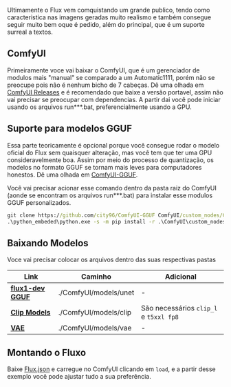 Ultimamente o Flux vem comquistando um grande publico, tendo como caracteristica nas imagens geradas muito realismo e também consegue seguir muito bem oque é pedido, além do principal, que é um suporte surreal a textos.

## ComfyUI

Primeiramente voce vai baixar o ComfyUI, que é um gerenciador de modulos mais "manual" se comparado a um Automatic1111, porém não se preocupe pois não é nenhum bicho de 7 cabeças. 
Dê uma olhada em [ComfyUI Releases](https://github.com/comfyanonymous/ComfyUI/releases/tag/v0.2.2) e é recomendado que baixe a versão portavel, assim não vai precisar se preocupar com dependencias. A partir dai você pode iniciar usando os arquivos run***.bat, preferencialmente usando a GPU.
## Suporte para modelos GGUF

Essa parte teoricamente é opcional porque você consegue rodar o modelo oficial do Flux sem quaisquer alteração, mas você tem que ter uma GPU consideravelmente boa. Assim por meio do processo de quantização, os modelos no formato GGUF se tornam mais leves para computadores honestos. Dê uma olhada em [ComfyUI-GGUF](https://github.com/city96/ComfyUI-GGUF).

Você vai precisar acionar esse comando dentro da pasta raiz do ComfyUI (aonde se encontram os arquivos run***.bat) para instalar esse modulos GGUF personalizados. 

```cmd
git clone https://github.com/city96/ComfyUI-GGUF ComfyUI/custom_nodes/ComfyUI-GGUF 
.\python_embeded\python.exe -s -m pip install -r .\ComfyUI\custom_nodes\ComfyUI-GGUF\requirements.txt
```

## Baixando Modelos

Voce vai precisar colocar os arquivos dentro das suas respectivas pastas

|Link |Caminho           |Adicional|
|-----|------|------|
|[**flux1-dev GGUF**](https://huggingface.co/city96/FLUX.1-dev-gguf)                         |  ./ComfyUI/models/unet | - |
|[**Clip Models**](https://huggingface.co/comfyanonymous/flux_text_encoders/tree/main)       |  ./ComfyUI/models/clip | São necessários `clip_l` e `t5xxl fp8`|
|[**VAE**](https://huggingface.co/black-forest-labs/FLUX.1-schnell/blob/main/ae.safetensors) |  ./ComfyUI/models/vae  | - |

## Montando o Fluxo

Baixe [Flux.json](./flux.json) e carregue no ComfyUI clicando em `load`, e a partir desse exemplo você pode ajustar tudo a sua preferência.
